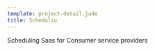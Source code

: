 ```yaml
---
template: project-detail.jade
title: Schedulio
---
```


Scheduling Saas for Consumer service providers
